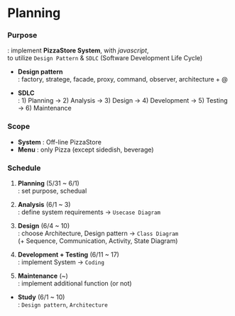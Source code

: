 # Planning  

### Purpose  
: implement **PizzaStore System**, with *javascript*,  
to utilize `Design Pattern` & `SDLC` (Software Development Life Cycle)  

- **Design pattern**  
: factory, stratege, facade, proxy, command, observer, architecture + @  

- **SDLC**  
: 1) Planning -> 2) Analysis -> 3) Design -> 4) Development -> 5) Testing -> 6) Maintenance  


### Scope  

- **System** : Off-line PizzaStore
- **Menu** : only Pizza (except sidedish, beverage)  


### Schedule  

1. **Planning** (5/31 ~ 6/1)  
: set purpose, schedual  

2. **Analysis** (6/1 ~ 3)  
: define system requirements -> `Usecase Diagram`

3. **Design** (6/4 ~ 10)  
: choose Architecture, Design pattern -> `Class Diagram`  
(+ Sequence, Communication, Activity, State Diagram)

4. **Development + Testing** (6/11 ~ 17)  
: implement System -> `Coding`

6. **Maintenance** (~)  
: implement additional function (or not)  


- **Study** (6/1 ~ 10)  
: `Design pattern`, `Architecture`